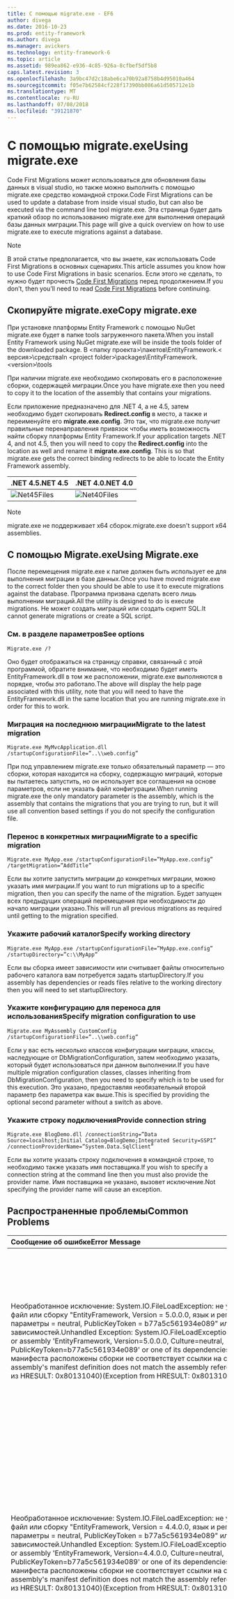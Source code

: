 ```yaml
---
title: С помощью migrate.exe - EF6
author: divega
ms.date: 2016-10-23
ms.prod: entity-framework
ms.author: divega
ms.manager: avickers
ms.technology: entity-framework-6
ms.topic: article
ms.assetid: 989ea862-e936-4c85-926a-8cfbef5df5b8
caps.latest.revision: 3
ms.openlocfilehash: 3a9bc47d2c18abe6ca70b92a8758b4d95010a464
ms.sourcegitcommit: f05e7b62584cf228f17390bb086a61d505712e1b
ms.translationtype: MT
ms.contentlocale: ru-RU
ms.lasthandoff: 07/08/2018
ms.locfileid: "39121870"
---
```

# <a name="using-migrateexe"></a><span data-ttu-id="56f9e-102">С помощью migrate.exe</span><span class="sxs-lookup"><span data-stu-id="56f9e-102">Using migrate.exe</span></span>
<span data-ttu-id="56f9e-103">Code First Migrations может использоваться для обновления базы данных в visual studio, но также можно выполнить с помощью migrate.exe средство командной строки.</span><span class="sxs-lookup"><span data-stu-id="56f9e-103">Code First Migrations can be used to update a database from inside visual studio, but can also be executed via the command line tool migrate.exe.</span></span> <span data-ttu-id="56f9e-104">Эта страница будет дать краткий обзор по использованию migrate.exe для выполнения операций базы данных миграции.</span><span class="sxs-lookup"><span data-stu-id="56f9e-104">This page will give a quick overview on how to use migrate.exe to execute migrations against a database.</span></span>

> [!NOTE]
> <span data-ttu-id="56f9e-105">В этой статье предполагается, что вы знаете, как использовать Code First Migrations в основных сценариях.</span><span class="sxs-lookup"><span data-stu-id="56f9e-105">This article assumes you know how to use Code First Migrations in basic scenarios.</span></span> <span data-ttu-id="56f9e-106">Если этого не сделать, то нужно будет прочесть [Code First Migrations](~/ef6/modeling/code-first/migrations/index.md) перед продолжением.</span><span class="sxs-lookup"><span data-stu-id="56f9e-106">If you don’t, then you’ll need to read [Code First Migrations](~/ef6/modeling/code-first/migrations/index.md) before continuing.</span></span>

## <a name="copy-migrateexe"></a><span data-ttu-id="56f9e-107">Скопируйте migrate.exe</span><span class="sxs-lookup"><span data-stu-id="56f9e-107">Copy migrate.exe</span></span>

<span data-ttu-id="56f9e-108">При установке платформы Entity Framework с помощью NuGet migrate.exe будет в папке tools загруженного пакета.</span><span class="sxs-lookup"><span data-stu-id="56f9e-108">When you install Entity Framework using NuGet migrate.exe will be inside the tools folder of the downloaded package.</span></span> <span data-ttu-id="56f9e-109">В &lt;папку проекта&gt;\\пакетов\\EntityFramework.&lt; версия&gt;\\средства</span><span class="sxs-lookup"><span data-stu-id="56f9e-109">In &lt;project folder&gt;\\packages\\EntityFramework.&lt;version&gt;\\tools</span></span>

<span data-ttu-id="56f9e-110">При наличии migrate.exe необходимо скопировать его в расположение сборки, содержащей миграции.</span><span class="sxs-lookup"><span data-stu-id="56f9e-110">Once you have migrate.exe then you need to copy it to the location of the assembly that contains your migrations.</span></span>

<span data-ttu-id="56f9e-111">Если приложение предназначено для .NET 4, а не 4.5, затем необходимо будет скопировать **Redirect.config** в место, а также и переименуйте его **migrate.exe.config**. Это так, что migrate.exe получит правильные перенаправления привязок чтобы иметь возможность найти сборку платформы Entity Framework.</span><span class="sxs-lookup"><span data-stu-id="56f9e-111">If your application targets .NET 4, and not 4.5, then you will need to copy the **Redirect.config** into the location as well and rename it **migrate.exe.config**. This is so that migrate.exe gets the correct binding redirects to be able to locate the Entity Framework assembly.</span></span>

| <span data-ttu-id="56f9e-112">.NET 4.5</span><span class="sxs-lookup"><span data-stu-id="56f9e-112">.NET 4.5</span></span>                                   | <span data-ttu-id="56f9e-113">.NET 4.0</span><span class="sxs-lookup"><span data-stu-id="56f9e-113">.NET 4.0</span></span>                                   |
|:-------------------------------------------|:-------------------------------------------|
| ![Net45Files](~/ef6/media/net45files.png)  | ![Net40Files](~/ef6/media/net40files.png)  |

> [!NOTE]
> <span data-ttu-id="56f9e-116">migrate.exe не поддерживает x64 сборок.</span><span class="sxs-lookup"><span data-stu-id="56f9e-116">migrate.exe doesn't support x64 assemblies.</span></span>

## <a name="using-migrateexe"></a><span data-ttu-id="56f9e-117">С помощью Migrate.exe</span><span class="sxs-lookup"><span data-stu-id="56f9e-117">Using Migrate.exe</span></span>

<span data-ttu-id="56f9e-118">После перемещения migrate.exe к папке должен быть использует ее для выполнения миграции в базе данных.</span><span class="sxs-lookup"><span data-stu-id="56f9e-118">Once you have moved migrate.exe to the correct folder then you should be able to use it to execute migrations against the database.</span></span> <span data-ttu-id="56f9e-119">Программа призвана сделать всего лишь выполнении миграций.</span><span class="sxs-lookup"><span data-stu-id="56f9e-119">All the utility is designed to do is execute migrations.</span></span> <span data-ttu-id="56f9e-120">Не может создать миграций или создать скрипт SQL.</span><span class="sxs-lookup"><span data-stu-id="56f9e-120">It cannot generate migrations or create a SQL script.</span></span>

### <a name="see-options"></a><span data-ttu-id="56f9e-121">См. в разделе параметров</span><span class="sxs-lookup"><span data-stu-id="56f9e-121">See options</span></span>

``` console
Migrate.exe /?
```

<span data-ttu-id="56f9e-122">Оно будет отображаться на страницу справки, связанный с этой программой, обратите внимание, что необходимо будет иметь EntityFramework.dll в том же расположении, migrate.exe выполняются в порядке, чтобы это работало.</span><span class="sxs-lookup"><span data-stu-id="56f9e-122">The above will display the help page associated with this utility, note that you will need to have the EntityFramework.dll in the same location that you are running migrate.exe in order for this to work.</span></span>

### <a name="migrate-to-the-latest-migration"></a><span data-ttu-id="56f9e-123">Миграция на последнюю миграции</span><span class="sxs-lookup"><span data-stu-id="56f9e-123">Migrate to the latest migration</span></span>

``` console
Migrate.exe MyMvcApplication.dll /startupConfigurationFile=”..\\web.config”
```

<span data-ttu-id="56f9e-124">При под управлением migrate.exe только обязательный параметр — это сборки, которая находится на сборку, содержащую миграций, которые вы пытаетесь запустить, но он использует все соглашения на основе параметров, если не указать файл конфигурации.</span><span class="sxs-lookup"><span data-stu-id="56f9e-124">When running migrate.exe the only mandatory parameter is the assembly, which is the assembly that contains the migrations that you are trying to run, but it will use all convention based settings if you do not specify the configuration file.</span></span>

### <a name="migrate-to-a-specific-migration"></a><span data-ttu-id="56f9e-125">Перенос в конкретных миграции</span><span class="sxs-lookup"><span data-stu-id="56f9e-125">Migrate to a specific migration</span></span>

``` console
Migrate.exe MyApp.exe /startupConfigurationFile=”MyApp.exe.config” /targetMigration=”AddTitle”
```

<span data-ttu-id="56f9e-126">Если вы хотите запустить миграции до конкретных миграции, можно указать имя миграции.</span><span class="sxs-lookup"><span data-stu-id="56f9e-126">If you want to run migrations up to a specific migration, then you can specify the name of the migration.</span></span> <span data-ttu-id="56f9e-127">Будет запущен всех предыдущих операций перемещения при необходимости до начало миграции указано.</span><span class="sxs-lookup"><span data-stu-id="56f9e-127">This will run all previous migrations as required until getting to the migration specified.</span></span>

### <a name="specify-working-directory"></a><span data-ttu-id="56f9e-128">Укажите рабочий каталог</span><span class="sxs-lookup"><span data-stu-id="56f9e-128">Specify working directory</span></span>

``` console
Migrate.exe MyApp.exe /startupConfigurationFile=”MyApp.exe.config” /startupDirectory=”c:\\MyApp”
```

<span data-ttu-id="56f9e-129">Если вы сборка имеет зависимости или считывает файлы относительно рабочего каталога вам потребуется задать startupDirectory.</span><span class="sxs-lookup"><span data-stu-id="56f9e-129">If you assembly has dependencies or reads files relative to the working directory then you will need to set startupDirectory.</span></span>

### <a name="specify-migration-configuration-to-use"></a><span data-ttu-id="56f9e-130">Укажите конфигурацию для переноса для использования</span><span class="sxs-lookup"><span data-stu-id="56f9e-130">Specify migration configuration to use</span></span>

``` console
Migrate.exe MyAssembly CustomConfig /startupConfigurationFile=”..\\web.config”
```

<span data-ttu-id="56f9e-131">Если у вас есть несколько классов конфигурации миграции, классы, наследующие от DbMigrationConfiguration, затем необходимо указать, который будет использоваться при данном выполнении.</span><span class="sxs-lookup"><span data-stu-id="56f9e-131">If you have multiple migration configuration classes, classes inheriting from DbMigrationConfiguration, then you need to specify which is to be used for this execution.</span></span> <span data-ttu-id="56f9e-132">Это указано, предоставляя необязательный второй параметр без параметра как выше.</span><span class="sxs-lookup"><span data-stu-id="56f9e-132">This is specified by providing the optional second parameter without a switch as above.</span></span>

### <a name="provide-connection-string"></a><span data-ttu-id="56f9e-133">Укажите строку подключения</span><span class="sxs-lookup"><span data-stu-id="56f9e-133">Provide connection string</span></span>

``` console
Migrate.exe BlogDemo.dll /connectionString=”Data Source=localhost;Initial Catalog=BlogDemo;Integrated Security=SSPI” /connectionProviderName=”System.Data.SqlClient”
```

<span data-ttu-id="56f9e-134">Если вы хотите указать строку подключения в командной строке, то необходимо также указать имя поставщика.</span><span class="sxs-lookup"><span data-stu-id="56f9e-134">If you wish to specify a connection string at the command line then you must also provide the provider name.</span></span> <span data-ttu-id="56f9e-135">Имя поставщика не указано, вызовет исключение.</span><span class="sxs-lookup"><span data-stu-id="56f9e-135">Not specifying the provider name will cause an exception.</span></span>

## <a name="common-problems"></a><span data-ttu-id="56f9e-136">Распространенные проблемы</span><span class="sxs-lookup"><span data-stu-id="56f9e-136">Common Problems</span></span>

| <span data-ttu-id="56f9e-137">Сообщение об ошибке</span><span class="sxs-lookup"><span data-stu-id="56f9e-137">Error Message</span></span>                                                                                                                                                                                                                                                                                                                      | <span data-ttu-id="56f9e-138">Решение</span><span class="sxs-lookup"><span data-stu-id="56f9e-138">Solution</span></span>                                                                                                                                                                                                                                                                                             |
|:-----------------------------------------------------------------------------------------------------------------------------------------------------------------------------------------------------------------------------------------------------------------------------------------------------------------------------------|:-----------------------------------------------------------------------------------------------------------------------------------------------------------------------------------------------------------------------------------------------------------------------------------------------------|
| <span data-ttu-id="56f9e-139">Необработанное исключение: System.IO.FileLoadException: не удалось загрузить файл или сборку "EntityFramework, Version = 5.0.0.0, язык и региональные параметры = neutral, PublicKeyToken = b77a5c561934e089" или одну из ее зависимостей.</span><span class="sxs-lookup"><span data-stu-id="56f9e-139">Unhandled Exception: System.IO.FileLoadException:  Could not load file or assembly 'EntityFramework, Version=5.0.0.0, Culture=neutral, PublicKeyToken=b77a5c561934e089' or one of its dependencies.</span></span> <span data-ttu-id="56f9e-140">Определение манифеста расположены сборки не соответствует ссылки на сборку.</span><span class="sxs-lookup"><span data-stu-id="56f9e-140">The located assembly's manifest definition does not match the assembly reference.</span></span> <span data-ttu-id="56f9e-141">(Исключение из HRESULT: 0x80131040)</span><span class="sxs-lookup"><span data-stu-id="56f9e-141">(Exception from HRESULT: 0x80131040)</span></span>         | <span data-ttu-id="56f9e-142">Как правило, это означает, что при запуске приложения .NET 4 без файла Redirect.config.</span><span class="sxs-lookup"><span data-stu-id="56f9e-142">This typically means that you are running a .NET 4 application without the Redirect.config file.</span></span> <span data-ttu-id="56f9e-143">Необходимо скопировать в то же расположение, что migrate.exe Redirect.config и переименуйте его в migrate.exe.config.</span><span class="sxs-lookup"><span data-stu-id="56f9e-143">You need to copy the Redirect.config to the same location as migrate.exe and rename it to migrate.exe.config.</span></span>                                                                                       |
| <span data-ttu-id="56f9e-144">Необработанное исключение: System.IO.FileLoadException: не удалось загрузить файл или сборку "EntityFramework, Version = 4.4.0.0, язык и региональные параметры = neutral, PublicKeyToken = b77a5c561934e089" или одну из ее зависимостей.</span><span class="sxs-lookup"><span data-stu-id="56f9e-144">Unhandled Exception: System.IO.FileLoadException: Could not load file or assembly 'EntityFramework, Version=4.4.0.0, Culture=neutral, PublicKeyToken=b77a5c561934e089' or one of its dependencies.</span></span> <span data-ttu-id="56f9e-145">Определение манифеста расположены сборки не соответствует ссылки на сборку.</span><span class="sxs-lookup"><span data-stu-id="56f9e-145">The located assembly's manifest definition does not match the assembly reference.</span></span> <span data-ttu-id="56f9e-146">(Исключение из HRESULT: 0x80131040)</span><span class="sxs-lookup"><span data-stu-id="56f9e-146">(Exception from HRESULT: 0x80131040)</span></span>          | <span data-ttu-id="56f9e-147">Это исключение означает, что вы используете .NET 4.5, приложение с Redirect.config скопированные в расположение migrate.exe.</span><span class="sxs-lookup"><span data-stu-id="56f9e-147">This exception means that you are running a .NET 4.5 application with the Redirect.config copied to the migrate.exe location.</span></span> <span data-ttu-id="56f9e-148">Если приложение является .NET 4.5 файл конфигурации с помощью перенаправления внутри не нужно.</span><span class="sxs-lookup"><span data-stu-id="56f9e-148">If your app is .NET 4.5 then you do not need to have the config file with the redirects inside.</span></span> <span data-ttu-id="56f9e-149">Удалите файл migrate.exe.config.</span><span class="sxs-lookup"><span data-stu-id="56f9e-149">Delete the migrate.exe.config file.</span></span>                                    |
| <span data-ttu-id="56f9e-150">Ошибка: Не удалось обновить базу данных для согласования текущей модели, так как имеются ожидающие изменения и отключить автоматический перенос.</span><span class="sxs-lookup"><span data-stu-id="56f9e-150">ERROR: Unable to update database to match the current model because there are pending changes and automatic migration is disabled.</span></span> <span data-ttu-id="56f9e-151">Включение автоматического переноса или запись изменений ожидающие модели миграции на основе кода.</span><span class="sxs-lookup"><span data-stu-id="56f9e-151">Either write the pending model changes to a code-based migration or enable automatic migration.</span></span> <span data-ttu-id="56f9e-152">DbMigrationsConfiguration.AutomaticMigrationsEnabled, чтобы задайте значение true, чтобы включить автоматическую миграцию.</span><span class="sxs-lookup"><span data-stu-id="56f9e-152">Set DbMigrationsConfiguration.AutomaticMigrationsEnabled to true to enable automatic migration.</span></span> | <span data-ttu-id="56f9e-153">Эта ошибка возникает, если выполняется миграция, при миграции, чтобы справиться с изменениями, внесенными в модель еще не создана, а базы данных совпадает с моделью.</span><span class="sxs-lookup"><span data-stu-id="56f9e-153">This error occurs if running migrate when you haven’t created a migration to cope with changes made to the model, and the database does not match the model.</span></span> <span data-ttu-id="56f9e-154">Добавление свойства в класс модели, запустив migrate.exe без создания миграции для обновления базы данных является примером.</span><span class="sxs-lookup"><span data-stu-id="56f9e-154">Adding a property to a model class then running migrate.exe without creating a migration to upgrade the database is an example of this.</span></span> |
| <span data-ttu-id="56f9e-155">Ошибка: Тип не разрешается для члена "System.Data.Entity.Migrations.Design.ToolingFacade+UpdateRunner,EntityFramework, Version = 5.0.0.0, язык и региональные параметры = neutral, PublicKeyToken = b77a5c561934e089".</span><span class="sxs-lookup"><span data-stu-id="56f9e-155">ERROR: Type is not resolved for member 'System.Data.Entity.Migrations.Design.ToolingFacade+UpdateRunner,EntityFramework, Version=5.0.0.0, Culture=neutral, PublicKeyToken=b77a5c561934e089'.</span></span>                                                                                                                                       | <span data-ttu-id="56f9e-156">Эта ошибка может возникать, указав каталог при запуске.</span><span class="sxs-lookup"><span data-stu-id="56f9e-156">This error can be caused by specifying an incorrect startup directory.</span></span> <span data-ttu-id="56f9e-157">Это должно быть расположение migrate.exe</span><span class="sxs-lookup"><span data-stu-id="56f9e-157">This must be the location of migrate.exe</span></span>                                                                                                                                                                                      |
| <span data-ttu-id="56f9e-158">Необработанное исключение: System.NullReferenceException: ссылка на объект не указывает на экземпляр объекта.</span><span class="sxs-lookup"><span data-stu-id="56f9e-158">Unhandled Exception: System.NullReferenceException: Object reference not set to an instance of an object.</span></span> <br/>   <span data-ttu-id="56f9e-159">в System.Data.Entity.Migrations.Console.Program.Main (String [] args)</span><span class="sxs-lookup"><span data-stu-id="56f9e-159">at System.Data.Entity.Migrations.Console.Program.Main(String[] args)</span></span>                                                                                                                                             | <span data-ttu-id="56f9e-160">Может быть причиной, не указывая обязательный параметр для сценария, который используется.</span><span class="sxs-lookup"><span data-stu-id="56f9e-160">This can be caused by not specifying a required parameter for a scenario that you are using.</span></span> <span data-ttu-id="56f9e-161">Например, указывающий строку подключения без указания имени поставщика.</span><span class="sxs-lookup"><span data-stu-id="56f9e-161">For example specifying a connection string without specifying the provider name.</span></span>                                                                                                                        |
| <span data-ttu-id="56f9e-162">Ошибка: более одного типа миграции конфигурации найден в сборке «ClassLibrary1».</span><span class="sxs-lookup"><span data-stu-id="56f9e-162">ERROR: More than one migrations configuration type was found in the assembly 'ClassLibrary1'.</span></span> <span data-ttu-id="56f9e-163">Укажите имя любой из них.</span><span class="sxs-lookup"><span data-stu-id="56f9e-163">Specify the name of the one to use.</span></span>                                                                                                                                                                                                  | <span data-ttu-id="56f9e-164">Как говорится в ошибку, имеется более одного класса конфигурации в заданной сборке.</span><span class="sxs-lookup"><span data-stu-id="56f9e-164">As the error states, there is more than one configuration class in the given assembly.</span></span> <span data-ttu-id="56f9e-165">Чтобы указать, какие использовать, необходимо использовать параметр /configurationType.</span><span class="sxs-lookup"><span data-stu-id="56f9e-165">You must use the /configurationType switch to specify which to use.</span></span>                                                                                                                                           |
| <span data-ttu-id="56f9e-166">Ошибка: Не удалось загрузить файл или сборку "&lt;assemblyName&gt;" или одну из ее зависимостей.</span><span class="sxs-lookup"><span data-stu-id="56f9e-166">ERROR: Could not load file or assembly ‘&lt;assemblyName&gt;’ or one of its dependencies.</span></span> <span data-ttu-id="56f9e-167">Данную сборку имя или базы кода был недопустимым.</span><span class="sxs-lookup"><span data-stu-id="56f9e-167">The given assembly name or codebase was invalid.</span></span> <span data-ttu-id="56f9e-168">(Исключение из HRESULT: 0x80131047)</span><span class="sxs-lookup"><span data-stu-id="56f9e-168">(Exception from HRESULT: 0x80131047)</span></span>                                                                                                                                                    | <span data-ttu-id="56f9e-169">Это может быть вызвано неправильно Указание имени сборки или отсутствия</span><span class="sxs-lookup"><span data-stu-id="56f9e-169">This can be caused by specifying an assembly name incorrectly or not having</span></span>                                                                                                                                                                                                                          |
| <span data-ttu-id="56f9e-170">Ошибка: Не удалось загрузить файл или сборку "&lt;assemblyName&gt;" или одну из ее зависимостей.</span><span class="sxs-lookup"><span data-stu-id="56f9e-170">ERROR: Could not load file or assembly ‘&lt;assemblyName&gt;' or one of its dependencies.</span></span> <span data-ttu-id="56f9e-171">Была сделана попытка загрузить программу, имеющую неверный формат.</span><span class="sxs-lookup"><span data-stu-id="56f9e-171">An attempt was made to load a program with an incorrect format.</span></span>                                                                                                                                                                          | <span data-ttu-id="56f9e-172">Это происходит, если вы пытаетесь запустить migrate.exe от x x64 приложения.</span><span class="sxs-lookup"><span data-stu-id="56f9e-172">This happens if you are trying to run migrate.exe against an x64 application.</span></span> <span data-ttu-id="56f9e-173">EF 5.0 и более ранних версий будет работать только на x86.</span><span class="sxs-lookup"><span data-stu-id="56f9e-173">EF 5.0 and below will only work on x86.</span></span>                                                                                                                                                                                |
